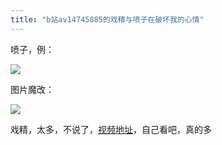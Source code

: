 ```yaml
---
title: "b站av14745885的戏精与喷子在破坏我的心情"
---
```


喷子，例：

![](https://github.com/Dobby233Liu/dobby233liu.github.io/raw/master/0/IMG_20171002_222825_comp.png)

图片魔改：

![](https://github.com/Dobby233Liu/dobby233liu.github.io/raw/master/0/IMG_20171002_222825_comp1-.png)

戏精，太多，不说了，[视频地址](https://www.bilibili.com/video/av14745885)，自己看吧，真的多
